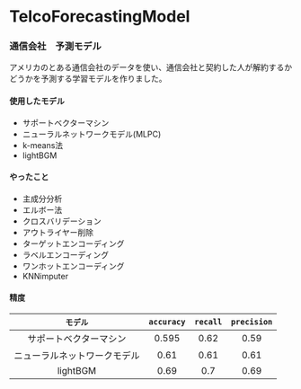 # TelcoForecastingModel

### 通信会社　予測モデル
アメリカのとある通信会社のデータを使い、通信会社と契約した人が解約するかどうかを予測する学習モデルを作りました。

#### 使用したモデル
- サポートベクターマシン
- ニューラルネットワークモデル(MLPC)
- k-means法
- lightBGM

#### やったこと
- 主成分分析
- エルボー法
- クロスバリデーション
- アウトライヤー削除
- ターゲットエンコーディング
- ラベルエンコーディング
- ワンホットエンコーディング
- KNNimputer

#### 精度
| `モデル`                | `accuracy` | `recall` | `precision` |
|:--------------------:|:--------:|:------:|:---------:|
| サポートベクターマシン |   0.595  |  0.62  |    0.59   |
| ニューラルネットワークモデル |   0.61   |  0.61  |    0.61   |
| lightBGM            |   0.69   |  0.7   |    0.69   |
